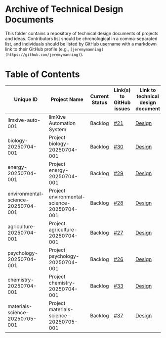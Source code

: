 # Archive of Technical Design Documents

This folder contains a repository of technical design documents of projects and ideas. Contributors list should be chronological in a comma-separated list, and individuals should be listed by GitHub username with a markdown link to their GitHub profile (e.g., `[jeremymanning](https://github.com/jeremymanning)`).

# Table of Contents

| Unique ID | Project Name | Current Status | Link(s) to GitHub issues | Link to technical design document | Contributors |
|-----------|--------------|----------------|--------------------------|-----------------------------------|--------------|
| llmxive-auto-001 | llmXive Automation System | Backlog | [#21](https://github.com/ContextLab/llmXive/issues/21) | [Design](llmXive_automation/design.md) | [claude](https://github.com/claude) |
| biology-20250704-001 | Project biology-20250704-001 | Backlog | [#30](https://github.com/ContextLab/llmXive/issues/30) | [Design](/biology-20250704-001/design.md) | [llm-automation](https://github.com/llm-automation) |
| energy-20250704-001 | Project energy-20250704-001 | Backlog | [#29](https://github.com/ContextLab/llmXive/issues/29) | [Design](/energy-20250704-001/design.md) | [llm-automation](https://github.com/llm-automation) |
| environmental-science-20250704-001 | Project environmental-science-20250704-001 | Backlog | [#28](https://github.com/ContextLab/llmXive/issues/28) | [Design](/environmental-science-20250704-001/design.md) | [llm-automation](https://github.com/llm-automation) |
| agriculture-20250704-001 | Project agriculture-20250704-001 | Backlog | [#27](https://github.com/ContextLab/llmXive/issues/27) | [Design](/agriculture-20250704-001/design.md) | [llm-automation](https://github.com/llm-automation) |
| psychology-20250704-001 | Project psychology-20250704-001 | Backlog | [#26](https://github.com/ContextLab/llmXive/issues/26) | [Design](/psychology-20250704-001/design.md) | [llm-automation](https://github.com/llm-automation) |
| chemistry-20250704-001 | Project chemistry-20250704-001 | Backlog | [#33](https://github.com/ContextLab/llmXive/issues/33) | [Design](/chemistry-20250704-001/design.md) | [llm-automation](https://github.com/llm-automation) |
| materials-science-20250705-001 | Project materials-science-20250705-001 | Backlog | [#37](https://github.com/ContextLab/llmXive/issues/37) | [Design](/materials-science-20250705-001/design.md) | [llm-automation](https://github.com/llm-automation) |

